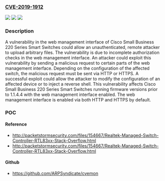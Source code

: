 ### [CVE-2019-1912](https://cve.mitre.org/cgi-bin/cvename.cgi?name=CVE-2019-1912)
![](https://img.shields.io/static/v1?label=Product&message=Cisco%20Small%20Business%20220%20Series%20Smart%20Plus%20Switches%20&color=blue)
![](https://img.shields.io/static/v1?label=Version&message=n%2Fa&color=blue)
![](https://img.shields.io/static/v1?label=Vulnerability&message=CWE-285&color=brighgreen)

### Description

A vulnerability in the web management interface of Cisco Small Business 220 Series Smart Switches could allow an unauthenticated, remote attacker to upload arbitrary files. The vulnerability is due to incomplete authorization checks in the web management interface. An attacker could exploit this vulnerability by sending a malicious request to certain parts of the web management interface. Depending on the configuration of the affected switch, the malicious request must be sent via HTTP or HTTPS. A successful exploit could allow the attacker to modify the configuration of an affected device or to inject a reverse shell. This vulnerability affects Cisco Small Business 220 Series Smart Switches running firmware versions prior to 1.1.4.4 with the web management interface enabled. The web management interface is enabled via both HTTP and HTTPS by default.

### POC

#### Reference
- http://packetstormsecurity.com/files/154667/Realtek-Managed-Switch-Controller-RTL83xx-Stack-Overflow.html
- http://packetstormsecurity.com/files/154667/Realtek-Managed-Switch-Controller-RTL83xx-Stack-Overflow.html

#### Github
- https://github.com/ARPSyndicate/cvemon

